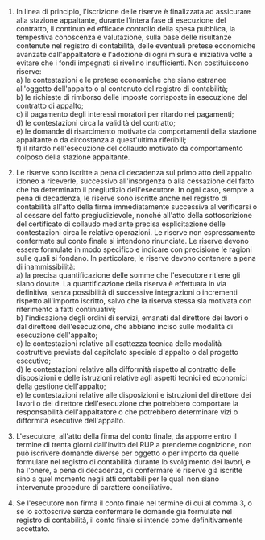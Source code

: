 1. In linea di principio, l'iscrizione delle riserve è finalizzata ad assicurare alla stazione appaltante, durante l'intera fase di esecuzione del contratto, il continuo ed efficace controllo della spesa pubblica, la tempestiva conoscenza e valutazione, sulla base delle risultanze contenute nel registro di contabilità, delle eventuali pretese economiche avanzate dall'appaltatore e l'adozione di ogni misura e iniziativa volte a evitare che i fondi impegnati si rivelino insufficienti. Non costituiscono riserve:<br>a) le contestazioni e le pretese economiche che siano estranee all'oggetto dell'appalto o al contenuto del registro di contabilità;<br>b) le richieste di rimborso delle imposte corrisposte in esecuzione del contratto di appalto;<br>c) il pagamento degli interessi moratori per ritardo nei pagamenti;<br>d) le contestazioni circa la validità del contratto;<br>e) le domande di risarcimento motivate da comportamenti della stazione appaltante o da circostanza a quest'ultima riferibili;<br>f) il ritardo nell'esecuzione del collaudo motivato da comportamento colposo della stazione appaltante.

2. Le riserve sono iscritte a pena di decadenza sul primo atto dell'appalto idoneo a riceverle, successivo all'insorgenza o alla cessazione del fatto che ha determinato il pregiudizio dell'esecutore. In ogni caso, sempre a pena di decadenza, le riserve sono iscritte anche nel registro di contabilità all'atto della firma immediatamente successiva al verificarsi o al cessare del fatto pregiudizievole, nonché all'atto della sottoscrizione del certificato di collaudo mediante precisa esplicitazione delle contestazioni circa le relative operazioni. Le riserve non espressamente confermate sul conto finale si intendono rinunciate. Le riserve devono essere formulate in modo specifico e indicare con precisione le ragioni sulle quali si fondano. In particolare, le riserve devono contenere a pena di inammissibilità:<br>a) la precisa quantificazione delle somme che l'esecutore ritiene gli siano dovute. La quantificazione della riserva è effettuata in via definitiva, senza possibilità di successive integrazioni o incrementi rispetto all'importo iscritto, salvo che la riserva stessa sia motivata con riferimento a fatti continuativi;<br>b) l'indicazione degli ordini di servizi, emanati dal direttore dei lavori o dal direttore dell'esecuzione, che abbiano inciso sulle modalità di esecuzione dell'appalto;<br>c) le contestazioni relative all'esattezza tecnica delle modalità costruttive previste dal capitolato speciale d'appalto o dal progetto esecutivo;<br>d) le contestazioni relative alla difformità rispetto al contratto delle disposizioni e delle istruzioni relative agli aspetti tecnici ed economici della gestione dell'appalto;<br>e) le contestazioni relative alle disposizioni e istruzioni del direttore dei lavori o del direttore dell'esecuzione che potrebbero comportare la responsabilità dell'appaltatore o che potrebbero determinare vizi o difformità esecutive dell'appalto.

3. L'esecutore, all'atto della firma del conto finale, da apporre entro il termine di trenta giorni dall'invito del RUP a prenderne cognizione, non può iscrivere domande diverse per oggetto o per importo da quelle formulate nel registro di contabilità durante lo svolgimento dei lavori, e ha l'onere, a pena di decadenza, di confermare le riserve già iscritte sino a quel momento negli atti contabili per le quali non siano intervenute procedure di carattere conciliativo.

4. Se l'esecutore non firma il conto finale nel termine di cui al comma 3, o se lo sottoscrive senza confermare le domande già formulate nel registro di contabilità, il conto finale si intende come definitivamente accettato.